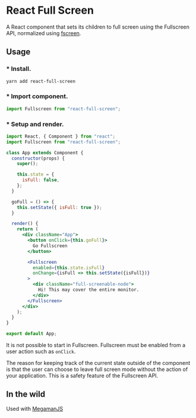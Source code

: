 # React Full Screen

A React component that sets its children to full screen using the Fullscreen API, normalized using [fscreen](https://github.com/rafrex/fscreen).

## Usage

### * Install.
```bash
yarn add react-full-screen
```

### * Import component.
```js
import Fullscreen from "react-full-screen";
```

### * Setup and render.
```jsx
import React, { Component } from "react";
import Fullscreen from "react-full-screen";

class App extends Component {
  constructor(props) {
    super();

    this.state = {
      isFull: false,
    };
  }

  goFull = () => {
    this.setState({ isFull: true });
  }

  render() {
    return (
      <div className="App">
        <button onClick={this.goFull}>
          Go Fullscreen
        </button>

        <Fullscreen
          enabled={this.state.isFull}
          onChange={isFull => this.setState({isFull})}
        >
          <div className="full-screenable-node">
            Hi! This may cover the entire monitor.
          </div>
        </Fullscreen>
      </div>
    );
  }
}

export default App;
```

It is not possible to start in Fullscreen. Fullscreen must be enabled from a user action such as `onClick`.

The reason for keeping track of the current state outside of the component is that the user can choose to leave full screen mode without the action of your application. This is a safety feature of the Fullscreen API.


## In the wild

Used with [MegamanJS](http://megaman.pomle.com/)
